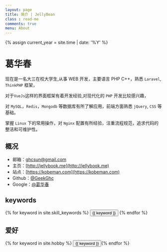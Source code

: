 ```yaml
---
layout: page
title: 简介 | JellyBean
class : read-me
comments: true
menu: About
---
```

{% assign current_year = site.time | date: '%Y' %}

葛华春
===
现在是一名大三在校大学生,从事 WEB 开发，主要语言 PHP C++，熟悉 `Laravel`, `ThinkPHP` 框架，

对于`VueJs`这样的界面框架有着开发经验,对现代化的 `PHP` 开发比较感兴趣，

对 `MySQL`，`Redis`，`Mongodb` 等数据库有所了解应用，前端方面熟悉 `jQuery`, `CSS` 等基础。  

掌握 `Linux` 下的常用操作，对 `Nginx` 配置有所经验，注重流程规范，追求代码的整洁和可维护性。

## 概况

- 邮箱：ghcsun@gmail.com
- 主页：[http://jellybook.me](http://jellybook.me)
- 站点：[https://kobeman.com](https://kobeman.com)
- Github：[@GeekGhc](https://gtihub.com/GeekGhc)
- Google：[@葛华春](https://plus.google.com/u/0/108390134136813492774)

## keywords
<div class="btn-inline">
{% for keyword in site.skill_keywords %} <button class="btn btn-outline" type="button">{{ keyword }}</button> {% endfor %}
</div>

## 爱好
<div class="btn-inline">
{% for keyword in site.hobby %} <button class="btn btn-outline" type="button">{{ keyword }}</button>{% endfor %}
</div>
